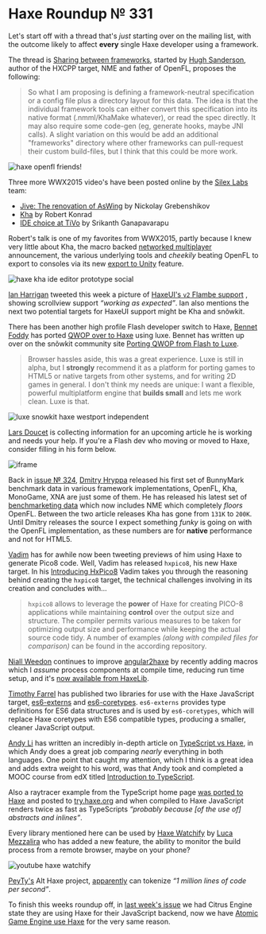 [_template]: ../templates/roundup.html
[date]: / "2015-08-03 14:09:00"
[modified]: / "2015-08-03 14:09:00"
[published]: / "2015-08-03 14:09:00"
[“”]: a ""
# Haxe Roundup № 331

Let's start off with a thread that's _just_ starting over on the mailing list,
with the outcome likely to affect **every** single Haxe developer using a
framework.

The thread is [Sharing between frameworks][l1], started by [Hugh Sanderson][tw1],
author of the HXCPP target, NME and father of OpenFL, proposes the following:
	
> So what I am proposing is defining a framework-neutral specification or a config
file plus a directory layout for this data.  The idea is that the individual 
framework tools can either convert this specification into its native format 
(.nmml/KhaMake whatever), or read the spec directly.  It may also require 
some code-gen (eg, generate hooks, maybe JNI calls). A slight variation on this 
would be add an additional "frameworks" directory where other frameworks can 
pull-request their custom build-files, but I think that this could be more work.

![haxe openfl friends!](/img/331/friends.png "Hello! We are FRIENDS! by CHAU Guillaume (@Akryum)")

Three more WWX2015 video's have been posted online by the [Silex Labs][tw2] team:
	
- [Jive: The renovation of AsWing][l2] by Nickolay Grebenshikov
- [Kha][l3] by Robert Konrad
- [IDE choice at TiVo][l4] by Srikanth Ganapavarapu

Robert's talk is one of my favorites from WWX2015, partly because I knew very 
little about Kha, the macro backed [networked multiplayer][l5] announcement, the
various underlying tools and _cheekily_ beating OpenFL to export to consoles 
via its new [export to Unity][l6] feature.

![haxe kha ide editor prototype social](/img/331/khaeditor.png "Lubos Lenco (@luboslenco) creating stand alone Kha editor!")

[Ian Harrigan][tw3] tweeted this week a picture of [HaxeUI's `v2` Flambe support][l7]
, showing scrollview support _“working as expected”_. Ian also mentions the next
two potential targets for HaxeUI support might be Kha and snõwkit.

There has been another high profile Flash developer switch to Haxe, [Bennet Foddy][tw4]
has ported [QWOP over to Haxe][l8] using luxe. Bennet has written up over on the
snõwkit community site [Porting QWOP from Flash to Luxe][l9].

> Browser hassles aside, this was a great experience. Luxe is still in alpha, 
but I **strongly** recommend it as a platform for porting games to HTML5 or native 
targets from other systems, and for writing 2D games in general. I don't think my
needs are unique: I want a flexible, powerful multiplatform engine that **builds 
small** and lets me work clean. Luxe is that.

![luxe snowkit haxe westport independent](/img/331/westport.png "@0010_Games Westport Independent pixel art using Luxe.")

[Lars Doucet][tw6] is collecting information for an upcoming article he is working
and needs your help. If you're a Flash dev who moving or moved to Haxe, consider
filling in his form below.

![iframe](https://docs.google.com/forms/d/1WKSH9yvpDlNIbnIzVLDvcIUstQomoGeWSA2lv2kgJM0/viewform)

Back in [issue № 324][l10], [Dmitry Hryppa][tw5] released his first set of BunnyMark
benchmark data in various framework implementations, OpenFL, Kha, MonoGame, XNA are
just some of them. He has released his latest set of [benchmarketing data][l11] which
now includes NME which completely _floors_ OpenFL. Between the two article releases
Kha has gone from `131K` to `200K`. Until Dmitry releases the source I expect something
_funky_ is going on with the OpenFL implementation, as these numbers are for **native**
performance and not for HTML5.

[Vadim][tw7] has for awhile now been tweeting previews of him using Haxe to generate
Pico8 code. Well, Vadim has released `hxpico8`, his new Haxe target. In his 
[Introducing HxPico8][l12] Vadim takes you through the reasoning behind creating the
`hxpico8` target, the technical challenges involving in its creation and concludes
with...

> `hxpico8` allows to leverage the **power** of Haxe for creating PICO-8 
applications while maintaining **control** over the output size and structure. 
The compiler permits various measures to be taken for optimizing output size 
and performance while keeping the actual source code tidy. A number of examples 
_(along with compiled files for comparison)_ can be found in the according 
repository.

[Niall Weedon][tw8] continues to improve [angular2haxe][l13] by recently adding
macros which I _assume_ process components at compile time, reducing run time
setup, and it's [now available from HaxeLib][l14].

[Timothy Farrel][gh1] has published two libraries for use with the Haxe JavaScript
target, [es6-externs][l15] and [es6-coretypes][l16]. `es6-externs` provides
type definitions for ES6 data structures and is used by `es6-coretypes`, which will
replace Haxe coretypes with ES6 compatible types, producing a smaller, cleaner
JavaScript output.

[Andy Li][tw9] has written an incredibly in-depth article on 
[TypeScript vs Haxe][l17], in which Andy does a great job comparing _nearly_ 
everything in both languages. One point that caught my attention, which I think
is a great idea and adds extra weight to his word, was that Andy took and completed
a MOOC course from edX titled [Introduction to TypeScript][l18].

Also a raytracer example from the TypeScript home page [was ported to Haxe][l20]
and posted to [try.haxe.org][l19] and when compiled to Haxe JavaScript renders twice
as fast as TypeScripts _“probably because [of the use of] abstracts and inlines”_.

Every library mentioned here can be used by [Haxe Watchify][l21] by 
[Luca Mezzalira][tw10] who has added a new feature, the ability to monitor
the build process from a remote browser, maybe on your phone?

![youtube haxe watchify](p1eQyCRreTM)

[PeyTy's][tw11] Alt Haxe project, [apparently][l22] can tokenize _“1 million 
lines of code per second”_.

To finish this weeks roundup off, in [last week's issue][l23] we had Citrus Engine
state they are using Haxe for their JavaScript backend, now we have [Atomic Game
Engine use Haxe][l24] for the very same reason.

[gh1]: https://github.com/explorigin "@explorigin"

[tw11]: https://twitter.com/PeyTyPeyTy "@PeyTyPeyTy"
[tw10]: https://twitter.com/lucamezzalira "@lucamezzalira"
[tw9]: https://twitter.com/andy_li "@andy_li"
[tw8]: https://twitter.com/niall_weedon "@niall_weedon"
[tw7]: https://twitter.com/YellowAfterlife "@YellowAfterlife"
[tw6]: https://twitter.com/larsiusprime "@larsiusprime"
[tw5]: https://twitter.com/dmitryhryppa "@dmitryhryppa"
[tw4]: https://twitter.com/bfod "@bfod"
[tw3]: https://twitter.com/IanHarrigan1982 "@IanHarrigan1982"
[tw2]: https://twitter.com/silexlabs "@silexlabs"
[tw1]: https://twitter.com/GameHaxe "@GameHaxe"

[l24]: https://twitter.com/rsredsq/status/629273180285308928 "Atomic Game Engine uses Haxe!"
[l23]: http://haxe.io/roundups/330/ "Haxe Roundup № 330"
[l22]: https://twitter.com/PeyTyPeyTy/status/628980035802808320 "Alt Haxe News"
[l21]: https://github.com/lucamezzalira/haxe-watchify "Haxe Watchify on GitHub"
[l20]: http://blog.onthewings.net/2015/08/05/typescript-vs-haxe/#comment-2178692589 "TypeScript Ray Tracer ported to Haxe"
[l19]: http://try.haxe.org/#0A4aa "TypeScript Ray Tracer ported to Haxe"
[l18]: https://www.edx.org/course/introduction-typescript-microsoft-dev201x-0 "An Introduction to TypeScript"
[l17]: http://blog.onthewings.net/2015/08/05/typescript-vs-haxe/ "TypeScript vs Haxe"
[l16]: http://lib.haxe.org/p/es6-coretypes "ES6-Coretypes on HaxeLib"
[l15]: http://lib.haxe.org/p/es6-externs "ES6-Externs on HaxeLib"
[l14]: http://lib.haxe.org/p/angular2haxe/ "Angular2Haxe on HaxeLib"
[l13]: https://github.com/nweedon/Angular2-Haxe "Angular2Haxe on GitHub"
[l12]: http://yal.cc/introducing-hxpico8/ "Introducing HxPico8"
[l11]: http://themozokteam.com/playground/frameworkstest/ "BunnyMark Benchmark data"
[l10]: http://haxe.io/roundups/324/ "Haxe Roundup № 324"
[l9]: http://snowkit.org/2015/08/06/case-study-qwop/ "Porting QWOP Case Study"
[l8]: http://www.foddy.net/Athletics.html?webgl=true "Luxe Engine powered QWOP by Bennet Foddy"
[l7]: https://twitter.com/IanHarrigan1982/status/628661041493315585 "HaxeUI v2 Flambe Scroll View support"
[l6]: http://tech.ktxsoftware.com/wwx-news-part-1-export-to-unity/ "Kha - Export to Unity"
[l5]: http://tech.ktxsoftware.com/wwx-news-part-2-networked-multiplayer/ "Kha - Networked Multiplayer"
[l4]: http://www.silexlabs.org/ide-choice-at-tivo/ "IDE choice at TiVo"
[l3]: http://www.silexlabs.org/kha/ "Kha"
[l2]: http://www.silexlabs.org/jive-the-renovation-of-aswing/ "Jive: The renovation of AsWing"
[l1]: https://groups.google.com/forum/#!msg/haxelang/r5T-wNknAWI/Qf3JpD-tDAAJ "Sharing between frameworks (Nme / OpenFL / Kha / GameDuell / Heaps / Snow / etc)"